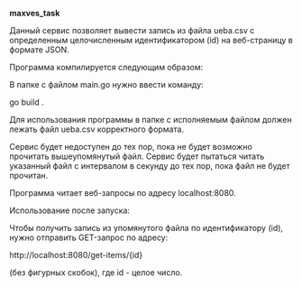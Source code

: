 **maxves_task**

Данный сервис позволяет вывести запись из файла ueba.csv с определенным
целочисленным идентификатором (id) на веб-страницу в формате JSON.

Программа компилируется следующим образом:

В папке с файлом main.go нужно ввести команду:

go build .

Для использования программы в папке с исполняемым файлом
должен лежать файл ueba.csv корректного формата.

Сервис будет недоступен до тех пор, пока не будет возможно прочитать вышеупомянутый файл.
Сервис будет пытаться читать указанный файл с интервалом в секунду до тех пор,
пока файл не будет прочитан.

Программа читает веб-запросы по адресу localhost:8080.

Использование после запуска:

Чтобы получить запись из упомянутого файла по идентификатору (id), нужно
отправить GET-запрос по адресу:

http://localhost:8080/get-items/{id}

(без фигурных скобок), где id - целое число.